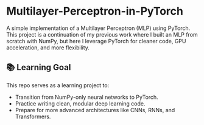 # Multilayer-Perceptron-in-PyTorch
A simple implementation of a Multilayer Perceptron (MLP) using PyTorch.
This project is a continuation of my previous work where I built an MLP from scratch with NumPy, but here I leverage PyTorch for cleaner code, GPU acceleration, and more flexibility.


📚 Learning Goal 
-----

This repo serves as a learning project to:
- Transition from NumPy-only neural networks to PyTorch.
- Practice writing clean, modular deep learning code.
- Prepare for more advanced architectures like CNNs, RNNs, and Transformers.

